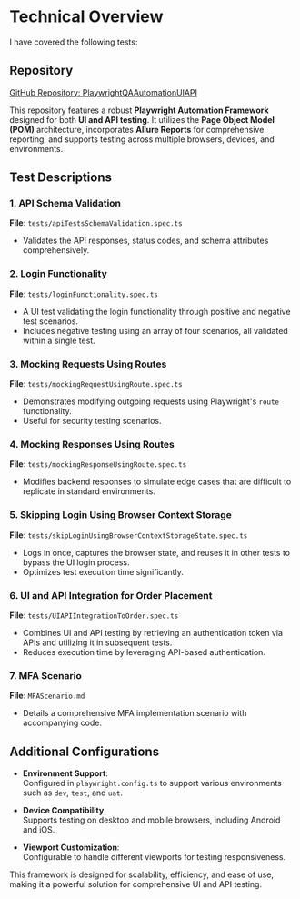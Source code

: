 
# Technical Overview

I have covered the following tests:

## Repository
[GitHub Repository: PlaywrightQAAutomationUIAPI](https://github.com/vaibhav-arde/PlaywrightQAAutomationUIAPI)

This repository features a robust **Playwright Automation Framework** designed for both **UI and API testing**. It utilizes the **Page Object Model (POM)** architecture, incorporates **Allure Reports** for comprehensive reporting, and supports testing across multiple browsers, devices, and environments.

## Test Descriptions

### 1. **API Schema Validation**  
**File**: `tests/apiTestsSchemaValidation.spec.ts`  
- Validates the API responses, status codes, and schema attributes comprehensively.  

### 2. **Login Functionality**  
**File**: `tests/loginFunctionality.spec.ts`  
- A UI test validating the login functionality through positive and negative test scenarios.  
- Includes negative testing using an array of four scenarios, all validated within a single test.  

### 3. **Mocking Requests Using Routes**  
**File**: `tests/mockingRequestUsingRoute.spec.ts`  
- Demonstrates modifying outgoing requests using Playwright's `route` functionality.  
- Useful for security testing scenarios.  

### 4. **Mocking Responses Using Routes**  
**File**: `tests/mockingResponseUsingRoute.spec.ts`  
- Modifies backend responses to simulate edge cases that are difficult to replicate in standard environments.  

### 5. **Skipping Login Using Browser Context Storage**  
**File**: `tests/skipLoginUsingBrowserContextStorageState.spec.ts`  
- Logs in once, captures the browser state, and reuses it in other tests to bypass the UI login process.  
- Optimizes test execution time significantly.  

### 6. **UI and API Integration for Order Placement**  
**File**: `tests/UIAPIIntegrationToOrder.spec.ts`  
- Combines UI and API testing by retrieving an authentication token via APIs and utilizing it in subsequent tests.  
- Reduces execution time by leveraging API-based authentication.  

### 7. **MFA Scenario**  
**File**: `MFAScenario.md`  
- Details a comprehensive MFA implementation scenario with accompanying code.

## Additional Configurations

- **Environment Support**:  
  Configured in `playwright.config.ts` to support various environments such as `dev`, `test`, and `uat`.  

- **Device Compatibility**:  
  Supports testing on desktop and mobile browsers, including Android and iOS.  

- **Viewport Customization**:  
  Configurable to handle different viewports for testing responsiveness.

This framework is designed for scalability, efficiency, and ease of use, making it a powerful solution for comprehensive UI and API testing.
